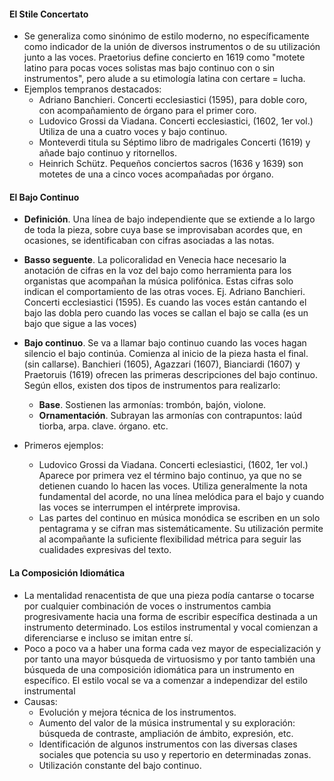 #### El Stile Concertato
- Se generaliza como sinónimo de estilo moderno, no específicamente como indicador de la unión de diversos instrumentos o de su utilización junto a las voces. Praetorius define concierto en 1619 como "motete latino para pocas voces solistas mas bajo continuo con o sin instrumentos", pero alude a su etimología latina con certare = lucha.
- Ejemplos tempranos destacados:
	- Adriano Banchieri. Concerti ecclesiastici (1595), para doble coro, con acompañamiento de órgano para el primer coro.
	- Ludovico Grossi da Viadana. Concerti ecclesiastici, (1602, 1er vol.) Utiliza de una a cuatro voces y bajo continuo.
	- Monteverdi titula su Séptimo libro de madrigales Concerti (1619) y añade bajo continuo y ritornellos.
	- Heinrich Schütz. Pequeños conciertos sacros (1636 y 1639) son motetes de una a cinco voces acompañadas por órgano.

#### El Bajo Continuo
- **Definición**. Una línea de bajo independiente que se extiende a lo largo de toda la pieza, sobre cuya base se improvisaban acordes que, en ocasiones, se identificaban con cifras asociadas a las notas.
  
- **Basso seguente**. La policoralidad en Venecia hace necesario la anotación  de cifras en la voz del bajo como herramienta para los organistas que acompañan la música polifónica. Estas cifras solo indican el comportamiento de las otras voces. Ej. Adriano Banchieri. Concerti ecclesiastici (1595). Es cuando las voces están cantando el bajo las dobla pero cuando las voces se callan el bajo se calla (es un bajo que sigue a las voces)
  
- **Bajo continuo**. Se va a llamar bajo continuo cuando las voces hagan silencio el bajo continúa. Comienza al inicio de la pieza hasta el final. (sin callarse). Banchieri (1605), Agazzari (1607), Bianciardi (1607) y Praetoruis (1619) ofrecen las primeras descripciones del bajo continuo. Según ellos, existen dos tipos de instrumentos para realizarlo:
	 - **Base**. Sostienen las armonías: trombón, bajón, violone.
	 - **Ornamentación**. Subrayan las armonías con contrapuntos: laúd tiorba, arpa. clave. órgano. etc.
- Primeros ejemplos:
	- Ludovico Grossi da Viadana. Concerti eclesiastici, (1602, 1er vol.) Aparece por primera vez el término bajo continuo, ya que no se detienen cuando lo hacen las voces. Utiliza generalmente la nota fundamental del acorde, no una línea melódica para el bajo y cuando las voces se interrumpen el intérprete improvisa.
	- Las partes del continuo en música monódica se escriben en un solo pentagrama y se cifran mas sistemáticamente. Su utilización permite al acompañante la suficiente flexibilidad métrica para seguir las cualidades expresivas del texto. 

#### La Composición Idiomática
- La mentalidad renacentista de que una pieza podía cantarse o tocarse por cualquier combinación de voces o instrumentos cambia progresivamente hacia una forma de escribir específica destinada a un instrumento determinado. Los estilos instrumental y vocal comienzan a diferenciarse e incluso se imitan entre sí.
- Poco a poco va a haber una forma cada vez mayor de especialización y por tanto una mayor búsqueda de virtuosismo y por tanto también una búsqueda de una composición idiomática para un instrumento en específico. El estilo vocal se va a comenzar a independizar del estilo instrumental
- Causas:
	- Evolución y mejora técnica de los instrumentos.
	- Aumento del valor de la música instrumental y su exploración: búsqueda de contraste, ampliación de ámbito, expresión, etc.
	- Identificación de algunos instrumentos con las diversas clases sociales que potencia su uso y repertorio en determinadas zonas.
	- Utilización constante del bajo continuo.





